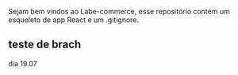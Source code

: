 Sejam bem vindos ao Labe-commerce, esse repositório contém um esqueleto de app React e um .gitignore.
## teste de brach

dia 19.07